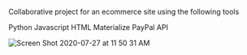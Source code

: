 Collaborative project for an ecommerce site using the following tools

Python
Javascript
HTML
Materialize
PayPal API

![Screen Shot 2020-07-27 at 11 50 31 AM](https://user-images.githubusercontent.com/48106926/88569348-ef806280-cfff-11ea-81cd-bacba0de8a4c.png)
